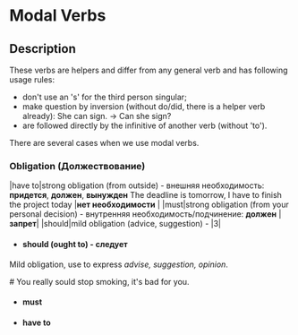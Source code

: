 # Modal Verbs

## Description
These verbs are helpers and differ from any general verb and has following usage rules:
-  don't use an 's' for the third person singular;
-  make question by inversion (without do/did, there is a helper verb already): She can sign. -> Can she sign?
-  are followed directly by the infinitive of another verb (without 'to').

There are several cases when we use modal verbs.

### Obligation (Должествование)
|have to|strong obligation (from outside) - внешняя необходимость: **придется**, **должен**, **вынужден**
The deadline is tomorrow, I have to finish the project today |**нет необходимости**      |
|must|strong obligation (from your personal decision) - внутренняя необходимость/подчинение: **должен** |**запрет**|
|should|mild obligation (advice, suggestion) - |3|
- #### should (ought to) - **следует**
Mild obligation, use to express *advise, suggestion, opinion*.

\# You really sould stop smoking, it's bad for you.

- #### must

- #### have to
